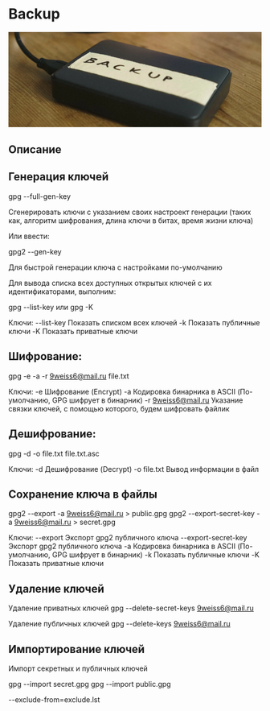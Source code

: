 # Backup

![Script for Backup](_assert/backup.png)

## Описание




## Генерация ключей

gpg --full-gen-key 

Сгенерировать ключи с указанием своих настроект генерации (таких как, алгоритм шифрования, длина ключи в битах, время жизни ключа)

Или ввести:

gpg2 --gen-key

Для быстрой генерации ключа с настройками по-умолчанию

Для вывода списка всех доступных открытых ключей с их идентификаторами, выполним:

gpg --list-key
или
gpg -K

Ключи:
--list-key Показать списком всех ключей
-k  Показать публичные ключи
-K  Показать приватные ключи

## Шифрование:

gpg -e -a -r 9weiss6@mail.ru file.txt

Ключи:
-e  Шифрование (Encrypt) 
-a  Кодировка бинарника в ASCII (По-умолчанию, GPG шифрует в бинарник)
-r 9weiss6@mail.ru  Указание связки ключей, с помощью которого, будем шифровать файлик


## Дешифрование:

gpg -d -o file.txt file.txt.asc

Ключи:
-d  Дешифрование (Decrypt)
-o file.txt  Вывод информации в файл


## Сохранение ключа в файлы
gpg2 --export -a 9weiss6@mail.ru > public.gpg
gpg2 --export-secret-key -a 9weiss6@mail.ru > secret.gpg


Ключи:
--export  Экспорт gpg2 публичного ключа
--export-secret-key Экспорт gpg2 публичного ключа
-a  Кодировка бинарника в ASCII (По-умолчанию, GPG шифрует в бинарник)
-k  Показать публичные ключи
-K  Показать приватные ключи



## Удаление ключей

Удаление приватных ключей
gpg --delete-secret-keys 9weiss6@mail.ru

Удаление публичных ключей
gpg --delete-keys 9weiss6@mail.ru


## Импортирование ключей

Импорт секретных и публичных ключей

gpg --import secret.gpg
gpg --import public.gpg



--exclude-from=exclude.lst